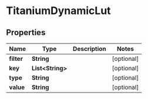 

# TitaniumDynamicLut


## Properties

| Name | Type | Description | Notes |
|------------ | ------------- | ------------- | -------------|
|**filter** | **String** |  |  [optional] |
|**key** | **List&lt;String&gt;** |  |  [optional] |
|**type** | **String** |  |  [optional] |
|**value** | **String** |  |  [optional] |



